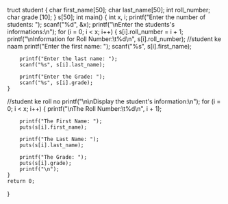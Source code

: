 truct student {
    char first_name[50];
    char last_name[50];
    int roll_number;
    char grade [10];
} s[50];
int main() {
    int x, i;
    printf("Enter the number of students: ");
    scanf("%d", &x);
    printf("\nEnter the students's informations:\n");
    for (i = 0; i < x; i++) {
        s[i].roll_number = i + 1;
        printf("\nInformation for Roll Number:\t%d\n", s[i].roll_number);
//student ke naam 
        printf("Enter the first name: ");
        scanf("%s", s[i].first_name);

        printf("Enter the last name: ");
        scanf("%s", s[i].last_name);

        printf("Enter the Grade: ");
        scanf("%s", s[i].grade);
    }

//student ke roll no 
    printf("\n\nDisplay the student's information:\n");
    for (i = 0; i < x; i++) {
        printf("\nThe Roll Number:\t%d\n", i + 1);

        printf("The First Name: ");
        puts(s[i].first_name);

        printf("The Last Name: ");
        puts(s[i].last_name);

        printf("The Grade: ");
        puts(s[i].grade);
        printf("\n");
    }
    return 0;
}
   

